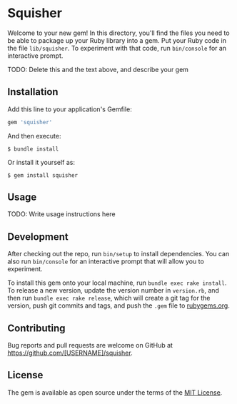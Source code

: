 # Squisher

Welcome to your new gem! In this directory, you'll find the files you need to be able to package up your Ruby library into a gem. Put your Ruby code in the file `lib/squisher`. To experiment with that code, run `bin/console` for an interactive prompt.

TODO: Delete this and the text above, and describe your gem

## Installation

Add this line to your application's Gemfile:

```ruby
gem 'squisher'
```

And then execute:

    $ bundle install

Or install it yourself as:

    $ gem install squisher

## Usage

TODO: Write usage instructions here

## Development

After checking out the repo, run `bin/setup` to install dependencies. You can also run `bin/console` for an interactive prompt that will allow you to experiment.

To install this gem onto your local machine, run `bundle exec rake install`. To release a new version, update the version number in `version.rb`, and then run `bundle exec rake release`, which will create a git tag for the version, push git commits and tags, and push the `.gem` file to [rubygems.org](https://rubygems.org).

## Contributing

Bug reports and pull requests are welcome on GitHub at https://github.com/[USERNAME]/squisher.


## License

The gem is available as open source under the terms of the [MIT License](https://opensource.org/licenses/MIT).
